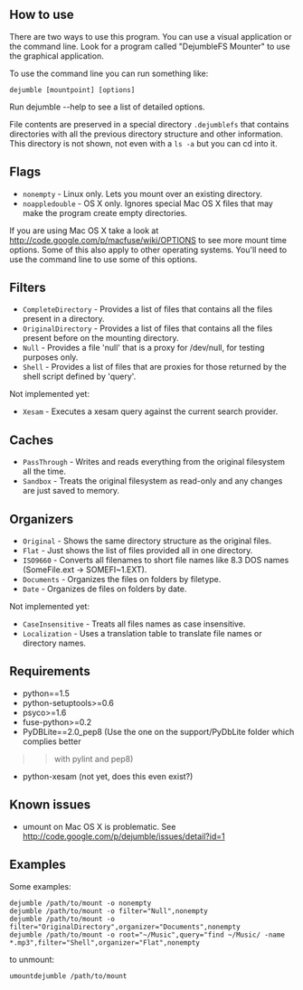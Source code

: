 ## How to use ##

There are two ways to use this program. You can use a visual application or the command line.
Look for a program called "DejumbleFS Mounter" to use the graphical application.

To use the command line you can run something like:

```
dejumble [mountpoint] [options]
```

Run dejumble --help to see a list of detailed options.

File contents are preserved in a special directory `.dejumblefs` that contains directories with all the previous directory structure and other information. This directory is not shown, not even with a `ls -a` but you can cd into it.

## Flags ##

  * `nonempty` - Linux only. Lets you mount over an existing directory.
  * `noappledouble` - OS X only. Ignores special Mac OS X files that may make the program create empty directories.

If you are using Mac OS X take a look at http://code.google.com/p/macfuse/wiki/OPTIONS to see more mount time options. Some of this also apply to other operating systems. You'll need to use the command line to use some of this options.

## Filters ##

  * `CompleteDirectory` - Provides a list of files that contains all the files present in a directory.
  * `OriginalDirectory` - Provides a list of files that contains all the files present before on the mounting directory.
  * `Null` - Provides a file 'null' that is a proxy for /dev/null, for testing purposes only.
  * `Shell` - Provides a list of files that are proxies for those returned by the shell script defined by 'query'.

Not implemented yet:

  * `Xesam` - Executes a xesam query against the current search provider.

## Caches ##

  * `PassThrough` - Writes and reads everything from the original filesystem all the time.
  * `Sandbox` - Treats the original filesystem as read-only and any changes are just saved to memory.

## Organizers ##

  * `Original` - Shows the same directory structure as the original files.
  * `Flat` - Just shows the list of files provided all in one directory.
  * `ISO9660` - Converts all filenames to short file names like 8.3 DOS names (SomeFile.ext -> SOMEFI~1.EXT).
  * `Documents` - Organizes the files on folders by filetype.
  * `Date` - Organizes de files on folders by date.

Not implemented yet:

  * `CaseInsensitive` - Treats all files names as case insensitive.
  * `Localization` - Uses a translation table to translate file names or directory names.

## Requirements ##

  * python==1.5
  * python-setuptools>=0.6
  * psyco>=1.6
  * fuse-python>=0.2
  * PyDBLite==2.0\_pep8 (Use the one on the support/PyDbLite folder which complies better
> > with pylint and pep8)
  * python-xesam (not yet, does this even exist?)

## Known issues ##

  * umount on Mac OS X is problematic. See http://code.google.com/p/dejumble/issues/detail?id=1

## Examples ##

Some examples:

```
dejumble /path/to/mount -o nonempty
dejumble /path/to/mount -o filter="Null",nonempty
dejumble /path/to/mount -o filter="OriginalDirectory",organizer="Documents",nonempty
dejumble /path/to/mount -o root="~/Music",query="find ~/Music/ -name *.mp3",filter="Shell",organizer="Flat",nonempty
```

to unmount:

```
umountdejumble /path/to/mount
```